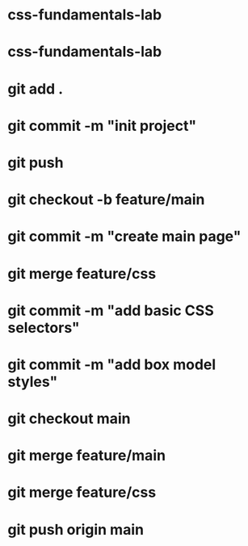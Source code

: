 # css-fundamentals-lab

# css-fundamentals-lab

# git add .
# git commit -m "init project"
# git push
# git checkout -b feature/main  
# git commit -m "create main page"
# git merge feature/css
# git commit -m "add basic CSS selectors"
# git commit -m "add box model styles"
# git checkout  main 
# git merge feature/main
# git merge feature/css
# git push origin main